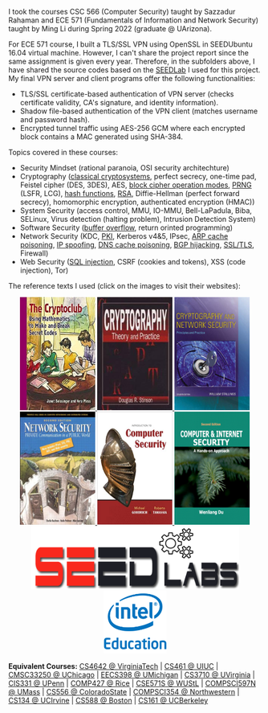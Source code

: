 I took the courses CSC 566 (Computer Security) taught by Sazzadur Rahaman and ECE 571 (Fundamentals of Information and Network Security) taught by Ming Li during Spring 2022 (graduate @ UArizona).

For ECE 571 course, I built a TLS/SSL VPN using OpenSSL in SEEDUbuntu 16.04 virtual machine. However, I can't share the project report since the same assignment is given every year. Therefore, in the subfolders above, I have shared the source codes based on the [SEEDLab](https://seedsecuritylabs.org/Labs_16.04/Networking/VPN/) I used for this project. My final VPN server and client programs offer the following functionalities: 
*  TLS/SSL certificate-based authentication of VPN server (checks certificate validity, CA's signature, and identity information).
*  Shadow file-based authentication of the VPN client (matches username and password hash).
*  Encrypted tunnel traffic using AES-256 GCM where each encrypted block contains a MAC generated using SHA-384.

Topics covered in these courses:
* Security Mindset (rational paranoia, OSI security architechture)
* Cryptography ([classical cryptosystems](/practice/secret-key_encryption/vigenere.pdf), perfect secrecy, one-time pad, Feistel cipher (DES, 3DES), AES, [block cipher operation modes](/practice/secret-key_encryption/Crypto_Encryption.pdf), [PRNG](/practice/pseudo_random_number_generation/) (LSFR, LCG), [hash functions](/practice/MD5_Collision_Attack/), [RSA](/practice/RSA_Encryption_and_Signature/), Diffie-Hellman (perfect forward secrecy), homomorphic encryption, authenticated encryption (HMAC))
* System Security (access control, MMU, IO-MMU, Bell-LaPadula, Biba, SELinux, Virus detection (halting problem), Intrusion Detection System)
* Software Security ([buffer overflow](/practice/buffer_overflow_vulnerability/), return orinted programming)
* Network Security (KDC, [PKI](/practice/PKI-TLS/certs/), Kerberos v4&5, IPsec, [ARP cache poisoning](/practice/ARP_cache_poisoning/), [IP spoofing](/practice/Scapy_packet_sniffing_spoofing/), [DNS cache poisoning](https://stats.sidnlabs.nl/en/dnssec.html), [BGP hijacking](https://isbgpsafeyet.com/), [SSL/TLS](/practice/PKI-TLS/), Firewall)
* Web Security ([SQL injection](/practice/SQL_Injection_Attack/), CSRF (cookies and tokens), XSS (code injection), Tor)

The reference texts I used (click on the images to visit their websites):

<p>
<center>
    <a href="https://www.cryptoclub.org/">
     <img alt="hs" src="the_cryptoclubL.jpg"
       width="150" height="225" class="center">
  </a>
  <a href="https://cs.uwaterloo.ca/~dstinson/CTAP4.html">
     <img alt="ug" src="stinson.jpg"
       width="150" height="225" class="center">
  </a>
      <a href="http://williamstallings.com/Cryptography/">
     <img alt="ug" src="crypto-net7e.jpg"
       width="150" height="225" class="center">
  </a>
  <a href="https://www.goodreads.com/book/show/4505093-network-security">
     <img alt="ug" src="Kaufman.jpg"
       width="150" height="225" class="center">
  </a>
   <a href="https://www.securitybook.net/">
     <img alt="ug" src="goodrich-tamassia.jpg"
       width="150" height="225" class="center">
  </a>
  <a href="https://www.handsonsecurity.net/">
     <img alt="ug" src="seedbook.jpg"
       width="150" height="225" class="center">
  </a>
  <a href="https://seedsecuritylabs.org/">
     <img alt="SEED Labs" src="seed_labs.png"
       width="415" height="125" class="center">
  </a>
  <a href="https://www.intel.com/content/www/us/en/support/articles/000022547/programs.html">
     <img alt="Intel Security Curriculum Program" src="intel-ed.png"
       width="125" height="125" class="center">
  </a>
   </center>
 </p>
 
 **Equivalent Courses:** [CS4642 @ VirginiaTech](https://courses.cs.vt.edu/~cs4264/) | [CS461 @ UIUC](https://courses.engr.illinois.edu/cs461/sp2018/) | [CMSC33250 @ UChicago](https://www.classes.cs.uchicago.edu/archive/2017/fall/23200-1/index.html) | [EECS398 @ UMichigan](https://www.eecs.umich.edu/courses/eecs398.f10/) | [CS3710 @ UVirginia](https://aaronbloomfield.github.io/ics/readme.html) | [CIS331 @ UPenn](https://www.cis.upenn.edu/~sga001/classes/cis331f19/index.html) | [COMP427 @ Rice](https://comp427.blogs.rice.edu/course-information/) | [CSE571S @ WUStL](https://www.cse.wustl.edu/~jain/cse571-14/index.html) | [COMPSCI597N @ UMass](https://infosec.cs.umass.edu/cs597n) | [CS556 @ ColoradoState](https://www.cs.colostate.edu/~cs556/home_syllabus.php) | [COMPSCI354 @ Northwestern](https://www.mccormick.northwestern.edu/computer-science/academics/courses/descriptions/354.html) | [CS134 @ UCIrvine](https://www.ics.uci.edu/~alfchen/teaching/cs134-2019-Fall/index.html) | [CS588 @ Boston](https://www.cs.bu.edu/~goldbe/teaching/cs558y2015.html) | [CS161 @ UCBerkeley](https://inst.eecs.berkeley.edu/~cs161/sp15/)
